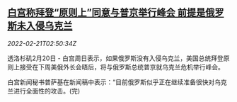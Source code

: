 <!--1645412462000-->
[白宫称拜登“原则上”同意与普京举行峰会 前提是俄罗斯未入侵乌克兰](https://cn.reuters.com/article/us-wh-ru-summit-0221-idCNKBS2KQ062)
------

<div><i>2022-02-21T02:50:34Z</i></div><p>透洛杉矶2月20日 - 白宫周日表示，如果俄罗斯没有入侵乌克兰，美国总统拜登原则上接受在下周美俄外长会晤后，将与俄罗斯总统普京就乌克兰危机举行峰会。</p><p>白宫新闻秘书普萨基在新闻稿中表示：“目前俄罗斯似乎正在继续准备很快对乌克兰进行全面性的攻击。(完)</p>
